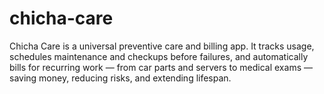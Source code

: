 # chicha-care
Chicha Care is a universal preventive care and billing app. It tracks usage, schedules maintenance and checkups before failures, and automatically bills for recurring work — from car parts and servers to medical exams — saving money, reducing risks, and extending lifespan.
